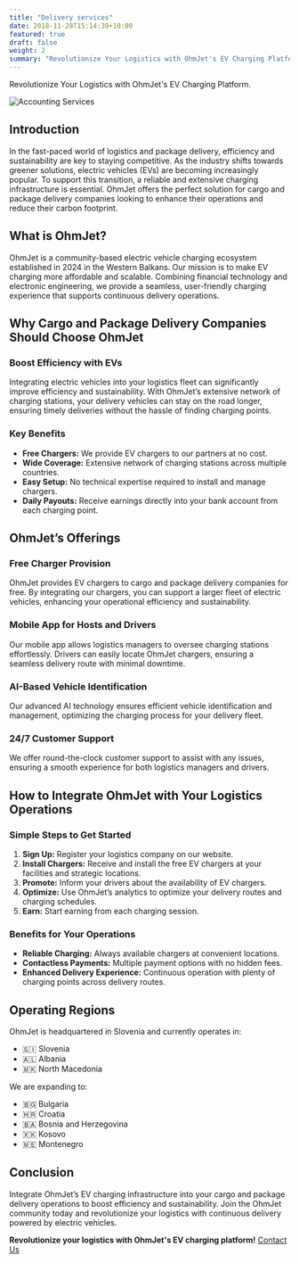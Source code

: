 ```yaml
---
title: "Delivery services"
date: 2018-11-28T15:14:39+10:00
featured: true
draft: false
weight: 2
summary: "Revolutionize Your Logistics with OhmJet's EV Charging Platform"
---
```


Revolutionize Your Logistics with OhmJet's EV Charging Platform.

![Accounting Services](/images/deliveryman-giving-gift-box-folder-woman.jpg)

## Introduction
In the fast-paced world of logistics and package delivery, efficiency and sustainability are key to staying competitive. As the industry shifts towards greener solutions, electric vehicles (EVs) are becoming increasingly popular. To support this transition, a reliable and extensive charging infrastructure is essential. OhmJet offers the perfect solution for cargo and package delivery companies looking to enhance their operations and reduce their carbon footprint.

## What is OhmJet?
OhmJet is a community-based electric vehicle charging ecosystem established in 2024 in the Western Balkans. Our mission is to make EV charging more affordable and scalable. Combining financial technology and electronic engineering, we provide a seamless, user-friendly charging experience that supports continuous delivery operations.

## Why Cargo and Package Delivery Companies Should Choose OhmJet
### Boost Efficiency with EVs
Integrating electric vehicles into your logistics fleet can significantly improve efficiency and sustainability. With OhmJet’s extensive network of charging stations, your delivery vehicles can stay on the road longer, ensuring timely deliveries without the hassle of finding charging points.

### Key Benefits
- **Free Chargers:** We provide EV chargers to our partners at no cost.
- **Wide Coverage:** Extensive network of charging stations across multiple countries.
- **Easy Setup:** No technical expertise required to install and manage chargers.
- **Daily Payouts:** Receive earnings directly into your bank account from each charging point.

## OhmJet’s Offerings
### Free Charger Provision
OhmJet provides EV chargers to cargo and package delivery companies for free. By integrating our chargers, you can support a larger fleet of electric vehicles, enhancing your operational efficiency and sustainability.

### Mobile App for Hosts and Drivers
Our mobile app allows logistics managers to oversee charging stations effortlessly. Drivers can easily locate OhmJet chargers, ensuring a seamless delivery route with minimal downtime.

### AI-Based Vehicle Identification
Our advanced AI technology ensures efficient vehicle identification and management, optimizing the charging process for your delivery fleet.

### 24/7 Customer Support
We offer round-the-clock customer support to assist with any issues, ensuring a smooth experience for both logistics managers and drivers.

## How to Integrate OhmJet with Your Logistics Operations
### Simple Steps to Get Started
1. **Sign Up:** Register your logistics company on our website.
2. **Install Chargers:** Receive and install the free EV chargers at your facilities and strategic locations.
3. **Promote:** Inform your drivers about the availability of EV chargers.
4. **Optimize:** Use OhmJet’s analytics to optimize your delivery routes and charging schedules.
5. **Earn:** Start earning from each charging session.

### Benefits for Your Operations
- **Reliable Charging:** Always available chargers at convenient locations.
- **Contactless Payments:** Multiple payment options with no hidden fees.
- **Enhanced Delivery Experience:** Continuous operation with plenty of charging points across delivery routes.

## Operating Regions
OhmJet is headquartered in Slovenia and currently operates in:
- 🇸🇮 Slovenia
- 🇦🇱 Albania
- 🇲🇰 North Macedonia

We are expanding to:
- 🇧🇬 Bulgaria
- 🇭🇷 Croatia
- 🇧🇦 Bosnia and Herzegovina
- 🇽🇰 Kosovo
- 🇲🇪 Montenegro

## Conclusion
Integrate OhmJet’s EV charging infrastructure into your cargo and package delivery operations to boost efficiency and sustainability. Join the OhmJet community today and revolutionize your logistics with continuous delivery powered by electric vehicles.

**Revolutionize your logistics with OhmJet's EV charging platform!** [Contact Us](#)